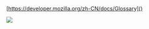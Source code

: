 [https://developer.mozilla.org/zh-CN/docs/Glossary]()


![](assets/images/e:/ArchiveCybersecurityOpenSourceNote/WEB/开发向/2022-04-02-21-07-59.png)